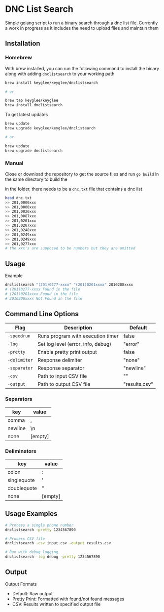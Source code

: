 # DNC List Search

Simple golang script to run a binary search through a dnc list file.
Currently a work in progress as it includes the need to upload files and maintain them

## Installation

### Homebrew

With brew installed, you can run the following command to install the binary along with adding `dnclistsearch` to your working path

```bash
brew install keyglee/keyglee/dnclistsearch

# or

brew tap keyglee/keyglee
brew install dnclistsearch
```

To get latest updates
```bash
brew update
brew upgrade keyglee/keyglee/dnclistearch

# or

brew update
brew upgrade dnclistsearch
```

### Manual

Close or download the repository to get the source files and run
`go build` in the same directory to build the

in the folder, there needs to be a `dnc.txt` file that contains a dnc list

```bash
head dnc.txt
>> 201,0000xxx
>> 201,0000xxx
>> 201,0020xxx
>> 201,0087xxx
>> 201,0201xxx
>> 201,0207xxx
>> 201,0248xxx
>> 201,0249xxx
>> 201,0249xxx
>> 201,0277xxx
# the xxx's are supposed to be numbers but they are omitted
```

## Usage

Example

```bash
dnclistsearch "(201)0277-xxxx" "(201)0201xxxx" 2010208xxxx
# (201)0277-xxxx Found in the file
# (201)0201xxxx Found in the file
# 2010208xxxx Not Found in the file
```

## Command Line Options

| Flag         | Description                        | Default       |
| ------------ | ---------------------------------- | ------------- |
| `-speedrun`  | Runs program with execution timer  | false         |
| `-log`       | Set log level (error, info, debug) | "error"       |
| `-pretty`    | Enable pretty print output         | false         |
| `-delimiter` | Response delimiter                 | "none"        |
| `-separator` | Response separator                 | "newline"     |
| `-csv`       | Path to input CSV file             | ""            |
| `-output`    | Path to output CSV file            | "results.csv" |

### Separators

| key     | value   |
| ------- | ------- |
| comma   | ,       |
| newline | \n      |
| none    | [empty] |

### Deliminators

| key         | value   |
| ----------- | ------- |
| colon       | :       |
| singlequote | '       |
| doublequote | "       |
| none        | [empty] |

## Usage Examples

```bash
# Process a single phone number
dnclistsearch -pretty 1234567890

# Process CSV file
dnclistsearch -csv input.csv -output results.csv

# Run with debug logging
dnclistsearch -log debug -pretty 1234567890
```

## Output

Output Formats

- Default: Raw output
- Pretty Print: Formatted with found/not found messages
- CSV: Results written to specified output file
